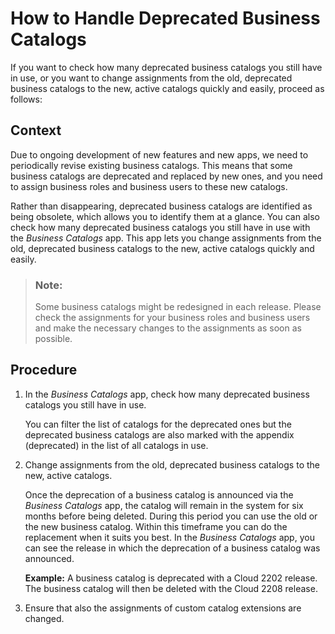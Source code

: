 <!-- loiob7272906d6484c03b246365bac1e3866 -->

# How to Handle Deprecated Business Catalogs

If you want to check how many deprecated business catalogs you still have in use, or you want to change assignments from the old, deprecated business catalogs to the new, active catalogs quickly and easily, proceed as follows:



<a name="loiob7272906d6484c03b246365bac1e3866__HowToReviseBusinessCatalogs_context"/>

## Context

Due to ongoing development of new features and new apps, we need to periodically revise existing business catalogs. This means that some business catalogs are deprecated and replaced by new ones, and you need to assign business roles and business users to these new catalogs.

Rather than disappearing, deprecated business catalogs are identified as being obsolete, which allows you to identify them at a glance. You can also check how many deprecated business catalogs you still have in use with the *Business Catalogs* app. This app lets you change assignments from the old, deprecated business catalogs to the new, active catalogs quickly and easily.

> ### Note:  
> Some business catalogs might be redesigned in each release. Please check the assignments for your business roles and business users and make the necessary changes to the assignments as soon as possible.



<a name="loiob7272906d6484c03b246365bac1e3866__HowToReviseBusinessCatalogs_steps"/>

## Procedure

1.  In the *Business Catalogs* app, check how many deprecated business catalogs you still have in use.

    You can filter the list of catalogs for the deprecated ones but the deprecated business catalogs are also marked with the appendix \(deprecated\) in the list of all catalogs in use.

2.  Change assignments from the old, deprecated business catalogs to the new, active catalogs.

    Once the deprecation of a business catalog is announced via the *Business Catalogs* app, the catalog will remain in the system for six months before being deleted. During this period you can use the old or the new business catalog. Within this timeframe you can do the replacement when it suits you best. In the *Business Catalogs* app, you can see the release in which the deprecation of a business catalog was announced.

    **Example:** A business catalog is deprecated with a Cloud 2202 release. The business catalog will then be deleted with the Cloud 2208 release.

3.  Ensure that also the assignments of custom catalog extensions are changed.


